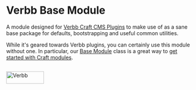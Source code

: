 # Verbb Base Module
A module designed for [Verbb Craft CMS Plugins](https://verbb.io/) to make use of as a sane base package for defaults, bootstrapping and useful common utilities.

While it's geared towards Verbb plugins, you can certainly use this module without one. In particular, our [Base Module](https://github.com/verbb/verbb-base/blob/craft-5/src/base/Module.php) class is a great way to [get started with Craft modules](https://verbb.io/blog/everything-you-need-to-know-about-modules).

<h2></h2>

<a href="https://verbb.io" target="_blank">
    <img width="101" height="33" src="https://verbb.io/assets/img/verbb-pill.svg" alt="Verbb">
</a>
